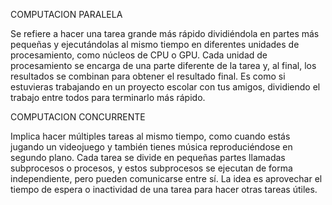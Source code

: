 COMPUTACION PARALELA

Se refiere a hacer una tarea grande más rápido dividiéndola en partes más pequeñas y ejecutándolas al mismo tiempo en diferentes unidades de procesamiento, como núcleos de CPU o GPU. Cada unidad de procesamiento se encarga de una parte diferente de la tarea y, al final, los resultados se combinan para obtener el resultado final. Es como si estuvieras trabajando en un proyecto escolar con tus amigos, dividiendo el trabajo entre todos para terminarlo más rápido.



COMPUTACION CONCURRENTE

Implica hacer múltiples tareas al mismo tiempo, como cuando estás jugando un videojuego y también tienes música reproduciéndose en segundo plano. Cada tarea se divide en pequeñas partes llamadas subprocesos o procesos, y estos subprocesos se ejecutan de forma independiente, pero pueden comunicarse entre sí. La idea es aprovechar el tiempo de espera o inactividad de una tarea para hacer otras tareas útiles.
